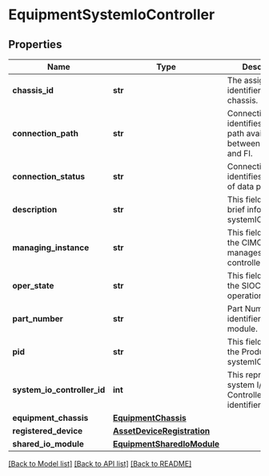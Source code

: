 # EquipmentSystemIoController

## Properties
Name | Type | Description | Notes
------------ | ------------- | ------------- | -------------
**chassis_id** | **str** | The assigned identifier for a chassis.   | [optional] [readonly] 
**connection_path** | **str** | Connection Path identifies the data path available between IOModule and FI.   | [optional] [readonly] 
**connection_status** | **str** | Connection status identifies the status of data path.   | [optional] [readonly] 
**description** | **str** | This field gives a brief information on systemIOController.   | [optional] [readonly] 
**managing_instance** | **str** | This field identifies the CIMC that manages the controller.   | [optional] [readonly] 
**oper_state** | **str** | This field identifies the SIOC operational state.   | [optional] [readonly] 
**part_number** | **str** | Part Number identifier for the IO module.   | [optional] [readonly] 
**pid** | **str** | This field identifies the Product ID for systemIOController.   | [optional] [readonly] 
**system_io_controller_id** | **int** | This represents system I/O Controller identifier.    | [optional] [readonly] 
**equipment_chassis** | [**EquipmentChassis**](.md) |  | [optional] 
**registered_device** | [**AssetDeviceRegistration**](.md) |  | [optional] 
**shared_io_module** | [**EquipmentSharedIoModule**](.md) |  | [optional] 

[[Back to Model list]](../README.md#documentation-for-models) [[Back to API list]](../README.md#documentation-for-api-endpoints) [[Back to README]](../README.md)


